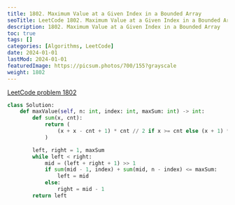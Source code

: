 ```yaml
---
title: 1802. Maximum Value at a Given Index in a Bounded Array
seoTitle: LeetCode 1802. Maximum Value at a Given Index in a Bounded Array | Python solution and explanation
description: 1802. Maximum Value at a Given Index in a Bounded Array
toc: true
tags: []
categories: [Algorithms, LeetCode]
date: 2024-01-01
lastMod: 2024-01-01
featuredImage: https://picsum.photos/700/155?grayscale
weight: 1802
---
```


[LeetCode problem 1802](https://leetcode.com/problems/maximum-value-at-a-given-index-in-a-bounded-array/)

```python
class Solution:
    def maxValue(self, n: int, index: int, maxSum: int) -> int:
        def sum(x, cnt):
            return (
                (x + x - cnt + 1) * cnt // 2 if x >= cnt else (x + 1) * x // 2 + cnt - x
            )

        left, right = 1, maxSum
        while left < right:
            mid = (left + right + 1) >> 1
            if sum(mid - 1, index) + sum(mid, n - index) <= maxSum:
                left = mid
            else:
                right = mid - 1
        return left

```
